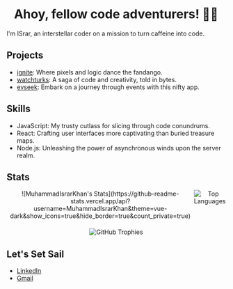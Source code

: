 <h1 align="center">Ahoy, fellow code adventurers! 🏴‍☠️</h1>

I'm ISrar, an interstellar coder on a mission to turn caffeine into code.

Projects
---
- [ignite](https://ignitestartup.pk/): Where pixels and logic dance the fandango.
- [watchturks](http://lts.watchturks.tv/): A saga of code and creativity, told in bytes.
- [evseek](https://evseek.vercel.app/): Embark on a journey through events with this nifty app.

Skills
---
- JavaScript: My trusty cutlass for slicing through code conundrums.
- React: Crafting user interfaces more captivating than buried treasure maps.
- Node.js: Unleashing the power of asynchronous winds upon the server realm.

Stats
---
<div align="center">
  <div style="display: flex; flex-direction: row; justify-content: center;">
    ![MuhammadIsrarKhan's Stats](https://github-readme-stats.vercel.app/api?username=MuhammadIsrarKhan&theme=vue-dark&show_icons=true&hide_border=true&count_private=true)
    <img src="https://github-readme-stats.vercel.app/api/top-langs/?username=john-doe&layout=compact" alt="Top Languages">
  </div>
  <img src="https://github-profile-trophy.vercel.app/?username=john-doe&theme=nord" alt="GitHub Trophies" style="margin-top: 20px;">
</div>


Let's Set Sail
---
- [LinkedIn](https://www.linkedin.com/in/muhammad-israr-khan-558300199/)
- [Gmail](israruetp@gmail.com)

